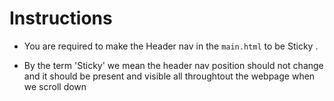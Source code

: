 # Instructions  


- You are required to make the Header nav in the `main.html` to be Sticky .

- By the term 'Sticky' we mean the header nav position should not change and it should be present and visible all throughtout the webpage when we scroll down 
